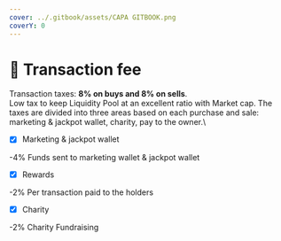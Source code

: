 ```yaml
---
cover: ../.gitbook/assets/CAPA GITBOOK.png
coverY: 0
---
```


# 🧸 Transaction fee

Transaction taxes: **8% on buys and 8% on sells**.\
Low tax to keep Liquidity Pool at an excellent ratio with Market cap. The taxes are divided into three areas based on each purchase and sale: marketing & jackpot wallet, charity, pay to the owner.\


* [x] Marketing & jackpot wallet

&#x20;      \-4% Funds sent to marketing wallet & jackpot wallet

* [x] Rewards

&#x20;       \-2% Per transaction paid to the holders

* [x] Charity

&#x20;       \-2% Charity Fundraising
